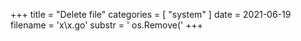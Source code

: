 +++
title = "Delete file"
categories = [ "system" ]
date = 2021-06-19
filename = 'x\x.go'
substr = ' os.Remove('
+++
